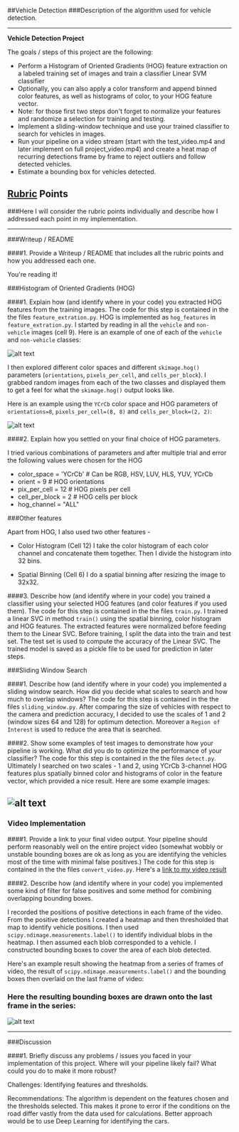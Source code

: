 ##Vehicle Detection
###Description of the algorithm used for vehicle detection.

---

**Vehicle Detection Project**

The goals / steps of this project are the following:

* Perform a Histogram of Oriented Gradients (HOG) feature extraction on a labeled training set of images and train a classifier Linear SVM classifier
* Optionally, you can also apply a color transform and append binned color features, as well as histograms of color, to your HOG feature vector. 
* Note: for those first two steps don't forget to normalize your features and randomize a selection for training and testing.
* Implement a sliding-window technique and use your trained classifier to search for vehicles in images.
* Run your pipeline on a video stream (start with the test_video.mp4 and later implement on full project_video.mp4) and create a heat map of recurring detections frame by frame to reject outliers and follow detected vehicles.
* Estimate a bounding box for vehicles detected.

[//]: # (Image References)
[image1]: ./examples/car_not_car.png
[image2]: ./examples/HOG_example.png
[image3]: ./examples/bbox1.png
[image7]: ./examples/output_bboxes.png
[video1]: ./project_video.mp4

## [Rubric](https://review.udacity.com/#!/rubrics/513/view) Points
###Here I will consider the rubric points individually and describe how I addressed each point in my implementation.  

---
###Writeup / README

####1. Provide a Writeup / README that includes all the rubric points and how you addressed each one.

You're reading it!

###Histogram of Oriented Gradients (HOG)

####1. Explain how (and identify where in your code) you extracted HOG features from the training images.
The code for this step is contained in the the files `feature_extration.py`. HOG is implemented as `hog_features` in `feature_extration.py`. 
I started by reading in all the `vehicle` and `non-vehicle` images (cell 9).  Here is an example of one of each of the `vehicle` and `non-vehicle` classes:

![alt text][image1]

I then explored different color spaces and different `skimage.hog()` parameters (`orientations`, `pixels_per_cell`, and `cells_per_block`).  I grabbed random images from each of the two classes and displayed them to get a feel for what the `skimage.hog()` output looks like.

Here is an example using the `YCrCb` color space and HOG parameters of `orientations=8`, `pixels_per_cell=(8, 8)` and `cells_per_block=(2, 2)`:

![alt text][image2]

####2. Explain how you settled on your final choice of HOG parameters.

I tried various combinations of parameters and after multiple trial and error the following values were chosen for the HOG

* color_space = 'YCrCb' # Can be RGB, HSV, LUV, HLS, YUV, YCrCb
* orient = 9  # HOG orientations
* pix_per_cell = 12 # HOG pixels per cell
* cell_per_block = 2 # HOG cells per block
* hog_channel = "ALL"

###Other features

Apart from HOG, I also used two other features -
* Color Histogram (Cell 12)
I take the color histogram of each color channel and concatenate them together. Then I divide the histogram into 32 bins. 

* Spatial Binning (Cell 6)
I do a spatial binning after resizing the image to 32x32.

####3. Describe how (and identify where in your code) you trained a classifier using your selected HOG features (and color features if you used them).
The code for this step is contained in the the files `train.py`.
I trained a linear SVC in method `train()` using the spatial binning, color histogram and HOG features. The extracted features were normalized before feeding them to the Linear SVC. Before training, I split the data into the train and test set. The test set is used to compute the accuracy of the Linear SVC. The trained model is saved as a pickle file to be used for prediction in later steps.

###Sliding Window Search

####1. Describe how (and identify where in your code) you implemented a sliding window search.  How did you decide what scales to search and how much to overlap windows?
The code for this step is contained in the the files `sliding_window.py`.
After comparing the size of vehicles with respect to the camera and prediction accuracy, I decided to use the scales of 1 and 2 (window sizes 64 and 128) for optimum detection. Moreover a `Region of Interest` is used to reduce the area that is searched.

####2. Show some examples of test images to demonstrate how your pipeline is working.  What did you do to optimize the performance of your classifier?
The code for this step is contained in the the files `detect.py`.
Ultimately I searched on two scales - 1 and 2, using YCrCb 3-channel HOG features plus spatially binned color and histograms of color in the feature vector, which provided a nice result.  Here are some example images:

![alt text][image3]
---

### Video Implementation

####1. Provide a link to your final video output.  Your pipeline should perform reasonably well on the entire project video (somewhat wobbly or unstable bounding boxes are ok as long as you are identifying the vehicles most of the time with minimal false positives.)
The code for this step is contained in the the files `convert_video.py`.
Here's a [link to my video result](./output_images/project_video.mp4)

####2. Describe how (and identify where in your code) you implemented some kind of filter for false positives and some method for combining overlapping bounding boxes.

I recorded the positions of positive detections in each frame of the video.  From the positive detections I created a heatmap and then thresholded that map to identify vehicle positions.  I then used `scipy.ndimage.measurements.label()` to identify individual blobs in the heatmap.  I then assumed each blob corresponded to a vehicle.  I constructed bounding boxes to cover the area of each blob detected.  

Here's an example result showing the heatmap from a series of frames of video, the result of `scipy.ndimage.measurements.label()` and the bounding boxes then overlaid on the last frame of video:

### Here the resulting bounding boxes are drawn onto the last frame in the series:
![alt text][image7]



---

###Discussion

####1. Briefly discuss any problems / issues you faced in your implementation of this project.  Where will your pipeline likely fail?  What could you do to make it more robust?

Challenges: Identifying features and thresholds.

Recommendations: The algorithm is dependent on the features chosen and the thresholds selected. This makes it prone to error if the conditions on the road differ vastly from the data used for calculations. Better approach would be to use Deep Learning for identifying the cars.

